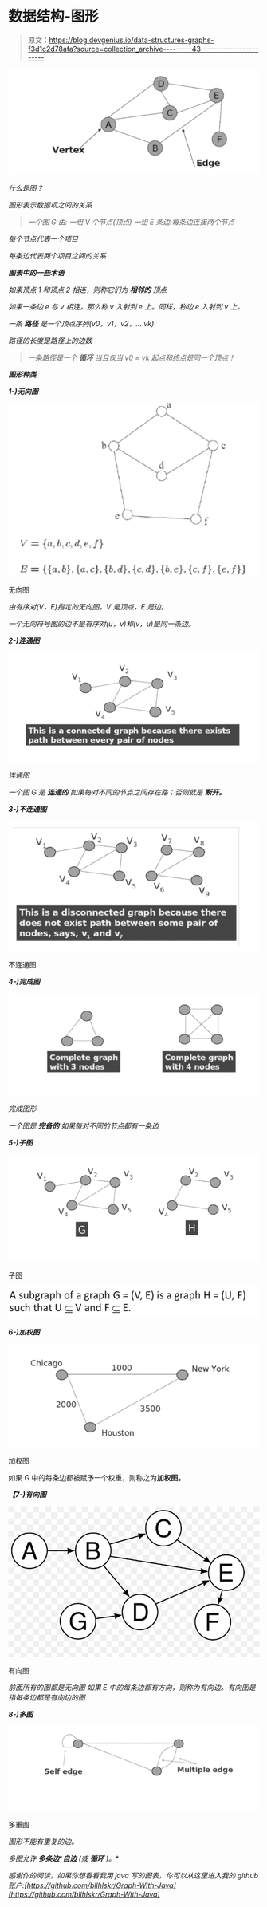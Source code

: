 # 数据结构-图形

> 原文：<https://blog.devgenius.io/data-structures-graphs-f3d1c2d78afa?source=collection_archive---------43----------------------->

![](img/775b427215c22919368738a63f723f2b.png)

*什么是图？*

*图形表示数据项之间的关系*

> *一个图 G 由:
> 一组 V 个节点(顶点)
> 一组 E 条边:每条边连接两个节点*

*每个节点代表一个项目*

*每条边代表两个项目之间的关系*

***图表中的一些术语***

*如果顶点 1 和顶点 2 相连，则称它们为* ***相邻的*** *顶点*

*如果一条边 e 与 v 相连，那么称 v 入射到 e 上。同样，称边 e 入射到 v 上。*

*一条* ***路径*** *是一个顶点序列(v0，v1，v2，… vk)*

*路径的长度是路径上的边数*

> *一条路径是一个* ***循环*** *当且仅当 v0 = vk
> 起点和终点是同一个顶点！*

***图形种类***

***1-)无向图***

![](img/3c9c54e7a150d39b371be4752ff0b2e2.png)

无向图

*由有序对(V，E)指定的无向图，V 是顶点，E 是边。*

*一个无向符号图的边不是有序对(u，v)和(v，u)是同一条边。*

***2-)连通图***

![](img/986113c944cd5c0ba9f7be2e263df3a8.png)

*连通图*

*一个图 G 是* ***连通的*** *如果每对不同的节点之间存在路；否则就是* ***断开。***

***3-)不连通图***

![](img/348617c1324d38474eb4327ae4081361.png)

不连通图

***4-)完成图***

![](img/010bddd4bfc111b9e06e5c63819b7c84.png)

*完成图形*

*一个图是* ***完备的*** *如果每对不同的节点都有一条边*

***5-)子图***

![](img/fab10cef6e616f4e5652999f67f02db9.png)

子图

![](img/4f10e8a695a56d816cb7e548b5139c39.png)

***6-)加权图***

![](img/d0945ebc94c9f0e0b383a3315f30a0ba.png)

加权图

如果 G 中的每条边都被赋予一个权重，则称之为**加权图。**

***【7-)有向图***

![](img/94a74ae64c9f1739c9c1c6b0f45ff98b.png)

有向图

*前面所有的图都是无向图
如果 E 中的每条边都有方向，则称为有向边。有向图是指每条边都是有向边的图*

***8-)多图***

![](img/e790ad005410caa2468e6a4e8d41c381.png)

多重图

*图形不能有重复的边。*

*多图允许* ***多条边*******自边*** *(或* ***循环*** *)。**

*感谢你的阅读，如果你想看看我用 java 写的图表，你可以从这里进入我的 github 账户:[https://github.com/bllhlskr/Graph-With-Java](https://github.com/bllhlskr/Graph-With-Java)*